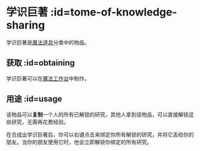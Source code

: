 # 学识巨著 :id=tome-of-knowledge-sharing

学识巨著是[魔法道具](/Magical-Gadgets)分类中的物品。

## 获取 :id=obtaining

学识巨著可以在[魔法工作台](/Magic-Workbench)中制作。

## 用途 :id=usage

该物品可以**复制**一个人的所有已解锁的研究，其他人拿到该物品，可以直接解锁这些研究，无需再花费经验。

在合成出学识巨著后，你可以右键点击来绑定你所有解锁的研究，并将它丢给你的朋友。当你的朋友使用它时，他会立即解锁你绑定的所有研究。
